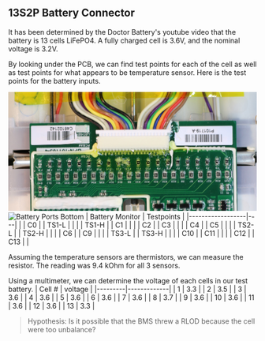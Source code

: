 ## 13S2P Battery Connector
It has been determined by the Doctor Battery's youtube video that the battery is 13 cells LiFePO4. A fully charged cell is 3.6V, and the nominal voltage is 3.2V. 

By looking under the PCB, we can find test points for each of the cell as well as test points for what appears to be temperature sensor. Here is the test points for the battery inputs.

![Battery Ports Top](https://raw.githubusercontent.com/lle/boostedBattery/master/pictures/PCB/batteryMonTop.jpg)
![Battery Ports Bottom](https://raw.githubusercontent.com/lle/boostedBattery/master/pictures/PCB/batteryMon.png)
| Battery Monitor | Testpoints	|
|------------------|----|
| 		| C0	|
| TS1-L	| 		|
| 		| TS1-H |
| C1	| 		|
|		| C2	|
| C3	|		|
|		| C4	|
| C5	|		|
|		| TS2-L	|
| TS2-H	|		|
|		| C6	|
| C9	| 		|
| 		| TS3-L |
| TS3-H | 		|
| 		| C10	|
| C11	| 		|
| 		| C12	|
| C13	|		|

Assuming the temperature sensors are thermistors, we can measure the resistor. The reading was 9.4 kOhm for all 3 sensors.

Using a multimeter, we can determine the voltage of each cells in our test battery. 
| Cell #  |	voltage 	|
|---------|-------------|
| 1		| 3.3	|
| 2		| 3.5	|
| 3		| 3.6	|
| 4		| 3.6	|
| 5 	| 3.6	|
| 6		| 3.6	|
| 7		| 3.6	|
| 8		| 3.7	|
| 9		| 3.6	|
| 10	| 3.6	|
| 11	| 3.6	|
| 12	| 3.6	|
| 13	| 3.3	|

> Hypothesis: 
> Is it possible that the BMS threw a RLOD because the cell were too unbalance?